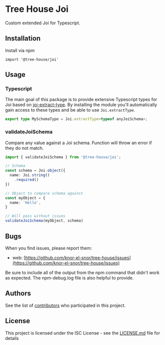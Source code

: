 # Tree House Joi

Custom extended Joi for Typescript.

## Installation

Install via npm

```shell
import '@tree-house/joi'
```

## Usage

### Typescript

The main goal of this package is to provide extensive Typescript types for Joi based on [joi-extract-type](https://github.com/TCMiranda/joi-extract-type). By installing the module you'll automatically gain access to these types and be able to use `Joi.extractType`.

```typescript
export type MySchemaType = Joi.extractType<typeof anyJoiSchema>;
```

### validateJoiSchema

Compare any value against a Joi schema. Function will throw an error if they do not match.

```typescript
import { validateJoiSchema } from '@tree-house/joi';

// Schema
const schema = Joi.object({
  name: Joi.string()
    .required()
})

// Object to compare schema against
const myObject = {
  name: 'Hello',
}

// Will pass without issues
validateJoiSchema(myObject, schema)
```

## Bugs

When you find issues, please report them:

- web: [https://github.com/knor-el-snor/tree-house/issues](https://github.com/knor-el-snor/tree-house/issues)

Be sure to include all of the output from the npm command that didn't work as expected. The npm-debug.log file is also helpful to provide.

## Authors

See the list of [contributors](https://github.com/knor-el-snor/tree-house/contributors) who participated in this project.

## License

This project is licensed under the ISC License - see the [LICENSE.md](LICENSE.md) file for details

